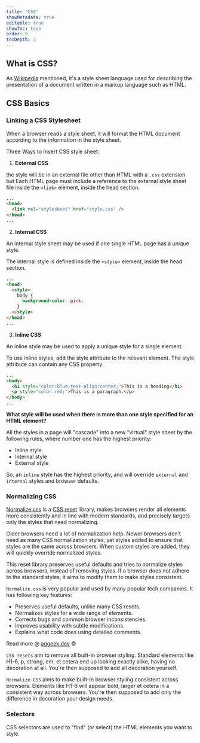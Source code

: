 ```yaml
---
title: "CSS"
showMetadata: true
editable: true
showToc: true
order: 0
tocDepth: 3
---
```


## What is CSS?

As [Wikipedia](https://en.wikipedia.org/wiki/CSS) mentioned, it's a style sheet language used for describing the presentation of a document written
in a markup language such as HTML.

## CSS Basics

### Linking a CSS Stylesheet

When a browser reads a style sheet, it will format the HTML document according to the information in the style sheet.

Three Ways to Insert CSS style sheet:

1. **External CSS**

the style will be in an external file other than HTML with a `.css` extension but Each HTML page must include
a reference to the external style sheet file inside the `<link>` element, inside the head section.

```html
...
<head>
  <link rel="stylesheet" href="style.css" />
</head>
...
```

2. **Internal CSS**

An internal style sheet may be used if one single HTML page has a unique style.

The internal style is defined inside the `<style>` element, inside the head section.

```html
...
<head>
  <style>
    body {
      background-color: pink;
    }
  </style>
</head>
...
```

3. **Inline CSS**

An inline style may be used to apply a unique style for a single element.

To use inline styles, add the style attribute to the relevant element. The style attribute can contain any CSS property.

```html
...
<body>
  <h1 style="color:blue;text-align:center;">This is a heading</h1>
  <p style="color:red;">This is a paragraph.</p>
</body>
...
```

**What style will be used when there is more than one style specified for an HTML element?**

All the styles in a page will "cascade" into a new "virtual"
style sheet by the following rules, where number one has the highest priority:

- Inline style
- Internal style
- External style

So, an `inline` style has the highest priority, and
will override `external` and `internal` styles and browser defaults.

### Normalizing CSS

[Normalize.css](https://necolas.github.io/normalize.css/) is a [CSS reset](https://ageek.dev/css-resets) library, makes browsers render all elements more consistently and in line with modern standards, and precisely targets only the styles that need normalizing.

Older browsers need a lot of normalization help. Newer browsers don’t need as many CSS normalization styles, yet styles added to ensure that styles are the same across browsers. When custom styles are added, they will quickly override normalized styles.

This reset library preserves useful defaults and tries to normalize styles across browsers, instead of removing styles. If a browser does not adhere to the standard styles, it aims to modify them to make styles consistent.

`Normalize.css` is very popular and used by many popular tech companies. It has following key features:

- Preserves useful defaults, unlike many CSS resets.
- Normalizes styles for a wide range of elements.
- Corrects bugs and common browser inconsistencies.
- Improves usability with subtle modifications.
- Explains what code does using detailed comments.

Read more @ [aggeek.dev](https://ageek.dev/normalize-css) ©️

`CSS resets` aim to remove all built-in browser styling. Standard elements like H1-6, p, strong, em, et cetera end up looking exactly alike, having no decoration at all. You're then supposed to add all decoration yourself.

`Normalize CSS` aims to make built-in browser styling consistent across browsers. Elements like H1-6 will appear bold, larger et cetera in a consistent way across browsers. You're then supposed to add only the difference in decoration your design needs.

### Selectors

CSS selectors are used to "find" (or select) the HTML elements you want to style.

<!--
### Relational Selectors

### Pseudo-class Selectors

### Pseudo-element Selectors

### Attribute Selectors

### Selectors Specificity

### Inheritance

### Colors

### Gradients

### Borders

### Shadows


## Layout

### The Box Model
### Sizing Elements
### Overflowing
### Measurement Units
### Positioning
### Floating Elements
### FlexBox
### Grid
### Hiding Elements
### Media Queries

## Typography

### Styling Fonts
### Embedding Web Fonts
### Flash of Unstyled Text
### Font Services
### System Font Stack
### Sizing Fonts
### Vertical Spacing
### Horizontal Spacing
### Formatting Text

## Images

### Image Types and Formats
### Content Images
### Background Images
### CSS Sprites
### Data URLs
### Clipping
### Filters
### Supporting High-density Screens
###  Resolution Switching
###  Using Modern Image Formats
###  Art Direction
###  Scalable Vector Graphics
###  Font Icons

## Forms

### Creating a Basic Form
### Styling Forms
### CSS Frameworks
### Text Fields
### Data Lists
### Drop-down Lists
### Check Boxes
### Radio Buttons
### Sliders
### File Inputs
### Grouping Related Fields
### Hidden Fields
### Data Validation
### Submitting the Form

## Transformations, Transitions, and Animations

### Transformations
### 3D Transformations
### Transitions
### Animations
### Reusable Animations

## Writing Clean, Maintainable CSS

### CSS Best Practices
### Variables
### Object-oriented CSS
### BEM  -->
